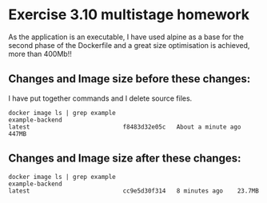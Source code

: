 # Exercise 3.10 multistage homework

As the application is an executable, I have used alpine as a base for the second phase of the Dockerfile and a great size optimisation is achieved, more than 400Mb!!

## Changes and Image size before these changes:

I have put together commands and I delete source files.

```console
docker image ls | grep example
example-backend                                                                latest                          f8483d32e05c   About a minute ago   447MB
```


## Changes and Image size after these changes:

```console
docker image ls | grep example
example-backend                                                                latest                          cc9e5d30f314   8 minutes ago    23.7MB
```